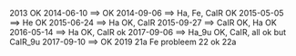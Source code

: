 2013 OK
2014-06-10 ==> OK
2014-09-06 ==> Ha, Fe, CaIR OK
2015-05-05 ==> He OK
2015-06-24 ==> Ha OK, CaIR
2015-09-27 ==> CaIR OK, Ha OK
2016-05-14 ==> Ha OK, CaIR ok
2017-09-06 ==> Ha_9u OK, CaIR, all ok but CaIR_9u
2017-09-10 ==> OK
2019 
21a Fe probleem
22 ok
22a 

